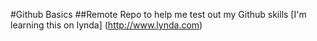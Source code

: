 #Github Basics
##Remote Repo to help me test out my Github skills
[I'm learning this on lynda] (http://www.lynda.com)
